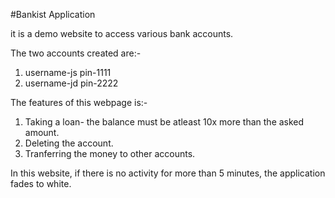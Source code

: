 #Bankist Application

it is a demo website to access various bank accounts.

The two accounts created are:-

1. username-js pin-1111
2. username-jd pin-2222

The features of this webpage is:-

1. Taking a loan- the balance must be atleast 10x more than the asked amount.
2. Deleting the account.
3. Tranferring the money to other accounts.

In this website, if there is no activity for more than 5 minutes, the application fades to white.
